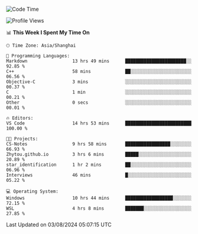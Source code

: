 <!--START_SECTION:waka-->
![Code Time](http://img.shields.io/badge/Code%20Time-1%2C884%20hrs%209%20mins-blue)

![Profile Views](http://img.shields.io/badge/Profile%20Views-3-blue)

📊 **This Week I Spent My Time On** 

```text
🕑︎ Time Zone: Asia/Shanghai

💬 Programming Languages: 
Markdown                 13 hrs 49 mins      ███████████████████████░░   92.85 % 
C++                      58 mins             ██░░░░░░░░░░░░░░░░░░░░░░░   06.56 % 
Objective-C              3 mins              ░░░░░░░░░░░░░░░░░░░░░░░░░   00.37 % 
C                        1 min               ░░░░░░░░░░░░░░░░░░░░░░░░░   00.21 % 
Other                    0 secs              ░░░░░░░░░░░░░░░░░░░░░░░░░   00.01 % 

🔥 Editors: 
VS Code                  14 hrs 53 mins      █████████████████████████   100.00 % 

🐱‍💻 Projects: 
CS-Notes                 9 hrs 58 mins       █████████████████░░░░░░░░   66.93 % 
Zhytou.github.io         3 hrs 6 mins        █████░░░░░░░░░░░░░░░░░░░░   20.89 % 
star_identification      1 hr 2 mins         ██░░░░░░░░░░░░░░░░░░░░░░░   06.96 % 
Interviews               46 mins             █░░░░░░░░░░░░░░░░░░░░░░░░   05.22 % 

💻 Operating System: 
Windows                  10 hrs 44 mins      ██████████████████░░░░░░░   72.15 % 
WSL                      4 hrs 8 mins        ███████░░░░░░░░░░░░░░░░░░   27.85 % 
```


 Last Updated on 03/08/2024 05:07:15 UTC
<!--END_SECTION:waka-->